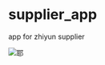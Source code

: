 # supplier_app
app for  zhiyun supplier

![耶](https://timgsa.baidu.com/timg?image&quality=80&size=b9999_10000&sec=1560545654904&di=081458f274246cc27e040c909db049bf&imgtype=0&src=http%3A%2F%2F5b0988e595225.cdn.sohucs.com%2Fimages%2F20181203%2F32b39d8647304af6b3eb6d78c740ea4a.gif "耶耶")
